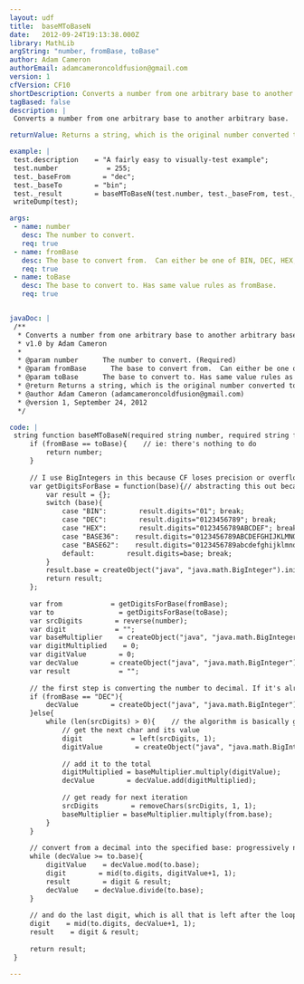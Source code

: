 ```yaml
---
layout: udf
title:  baseMToBaseN
date:   2012-09-24T19:13:38.000Z
library: MathLib
argString: "number, fromBase, toBase"
author: Adam Cameron
authorEmail: adamcameroncoldfusion@gmail.com
version: 1
cfVersion: CF10
shortDescription: Converts a number from one arbitrary base to another arbitrary base.
tagBased: false
description: |
 Converts a number from one arbitrary base to another arbitrary base.  Is not restricted to bases that Java and CF natively support in their equivalent built-in functions. The internal maths are restricted to the bounds of java.math.BigInteger though.

returnValue: Returns a string, which is the original number converted to the specified base

example: |
 test.description    = "A fairly easy to visually-test example";
 test.number            = 255;
 test._baseFrom        = "dec";
 test._baseTo        = "bin";
 test._result        = baseMToBaseN(test.number, test._baseFrom, test._baseTo);
 writeDump(test);

args:
 - name: number
   desc: The number to convert.
   req: true
 - name: fromBase
   desc: The base to convert from.  Can either be one of BIN, DEC, HEX, BASE36, BASE62 or an 'alphabet' or characters that represent the digits. EG&#58; OCTAL would be 01234567.
   req: true
 - name: toBase
   desc: The base to convert to. Has same value rules as fromBase.
   req: true


javaDoc: |
 /**
  * Converts a number from one arbitrary base to another arbitrary base.
  * v1.0 by Adam Cameron
  * 
  * @param number      The number to convert. (Required)
  * @param fromBase      The base to convert from.  Can either be one of BIN, DEC, HEX, BASE36, BASE62 or an 'alphabet' or characters that represent the digits. EG: OCTAL would be 01234567. (Required)
  * @param toBase      The base to convert to. Has same value rules as fromBase. (Required)
  * @return Returns a string, which is the original number converted to the specified base 
  * @author Adam Cameron (adamcameroncoldfusion@gmail.com) 
  * @version 1, September 24, 2012 
  */

code: |
 string function baseMToBaseN(required string number, required string fromBase, required string toBase){
     if (fromBase == toBase){    // ie: there's nothing to do
         return number;
     }
     
     // I use BigIntegers in this because CF loses precision or overflows pretty quickly
     var getDigitsForBase = function(base){// abstracting this out because it's verbose and I need to do it twice 
         var result = {};
         switch (base){
             case "BIN":        result.digits="01"; break;
             case "DEC":        result.digits="0123456789"; break;
             case "HEX":        result.digits="0123456789ABCDEF"; break;
             case "BASE36":    result.digits="0123456789ABCDEFGHIJKLMNOPQRSTUVWXYZ"; break;
             case "BASE62":    result.digits="0123456789abcdefghijklmnopqrstuvwxyzABCDEFGHIJKLMNOPQRSTUVWXYZ"; break;
             default:        result.digits=base; break;
         }
         result.base = createObject("java", "java.math.BigInteger").init(javaCast("String", len(result.digits)));
         return result;
     };
 
     var from            = getDigitsForBase(fromBase); 
     var to                = getDigitsForBase(toBase); 
     var srcDigits        = reverse(number);
     var digit            = "";
     var baseMultiplier    = createObject("java", "java.math.BigInteger").init("1");    // NB: BigInteger inits with a string, hence the quotes
     var digitMultiplied    = 0;
     var digitValue        = 0;
     var decValue        = createObject("java", "java.math.BigInteger").init("0");
     var result            = "";
     
     // the first step is converting the number to decimal. If it's already a decimal, we can skip this bit
     if (fromBase == "DEC"){
         decValue        = createObject("java", "java.math.BigInteger").init(javaCast("String", number));
     }else{
         while (len(srcDigits) > 0){    // the algorithm is basically go through each digit, and multiple it by increasing powers of the base we're converting to
             // get the next char and its value
             digit            = left(srcDigits, 1);
             digitValue        = createObject("java", "java.math.BigInteger").init(javaCast("String", find(digit, from.digits) - 1));
 
             // add it to the total
             digitMultiplied = baseMultiplier.multiply(digitValue);
             decValue        = decValue.add(digitMultiplied);
 
             // get ready for next iteration
             srcDigits        = removeChars(srcDigits, 1, 1);
             baseMultiplier = baseMultiplier.multiply(from.base);
         }
     }
 
     // convert from a decimal into the specified base: progressively note the remainder as we divide the number by the base
     while (decValue >= to.base){
         digitValue    = decValue.mod(to.base);
         digit        = mid(to.digits, digitValue+1, 1);
         result        = digit & result;
         decValue    = decValue.divide(to.base);
     }
     
     // and do the last digit, which is all that is left after the loop
     digit    = mid(to.digits, decValue+1, 1);
     result    = digit & result;
     
     return result;
 }

---
```


